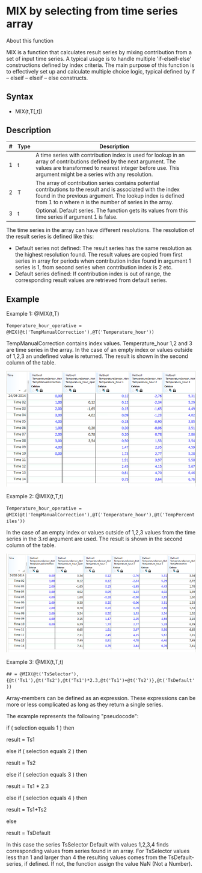 ﻿# MIX by selecting from time series array
About this function

MIX is a function that calculates result series by mixing contribution from a
set of input time series. A typical usage is to handle multiple 'if-elseif-else’
constructions defined by index criteria. The main purpose of this function is to
effectively set up and calculate multiple choice logic, typical defined by if –
elseif – elseif – else constructs.

## Syntax
- MIX(t,T[,t])

## Description

| # | Type | Description |
|---|---|---|
| 1 | t | A time series with contribution index is used for lookup in an array of contributions defined by the next argument. The values are transformed to nearest integer before use. This argument might be a series with any resolution. |
| 2 | T | The array of contribution series contains potential contributions to the result and is associated with the index found in the previous argument. The lookup index is defined from 1 to n where n is the number of series in the array. |
| 3 | t | Optional. Default series. The function gets its values from this time series if argument 1 is false. |

The time series in the array can have different resolutions. The resolution of
the result series is defined like this:

- Default series not defined: The result series has the same resolution as the highest resolution found. The result values are copied from first series in array for periods when contribution index found in argument 1 series is 1, from second series when contribution index is 2 etc.
- Default series defined: If contribution index is out of range, the corresponding result values are retrieved from default series.

## Example
Example 1: @MIX(t,T)

`Temperature_hour_operative = @MIX(@t('TempManualCorrection'),@T('Temperature_hour'))`

TempManualCorrection contains index values. Temperature_hour 1,2 and 3 are time
series in the array. In the case of an empty index or values outside of 1,2,3 an
undefined value is returned. The result is shown in the second column of the
table.

![](Images/ex_MIXbe-Nimbustable.png)

Example 2: @MIX(t,T,t)

`Temperature_hour_operative = @MIX(@t('TempManualCorrection'),@T('Temperature_hour'),@t('TempPercentiles'))`

In the case of an empty index or values outside of 1,2,3 values from the time
series in the 3.rd argument are used. The result is shown in the second column
of the table.

![](Images/ex_MIXbe-Nimbustable2.png)

Example 3: @MIX(t,T,t)

`## = @MIX(@t('TsSelector'),{@t('Ts1'),@t('Ts2'),@t('Ts1')*2.3,@t('Ts1')+@t('Ts2')},@t('TsDefault'))`

Array-members can be defined as an expression. These expressions can be more or
less complicated as long as they return a single series.

The example represents the following "pseudocode":

if ( selection equals 1 ) then

result = Ts1

else if ( selection equals 2 ) then

result = Ts2

else if ( selection equals 3 ) then

result = Ts1 * 2.3

else if ( selection equals 4 ) then

result = Ts1+Ts2

else

result = TsDefault

In this case the series TsSelector Default with values 1,2,3,4 finds
corresponding values from series found in an array. For TsSelector values less
than 1 and larger than 4 the resulting values comes from the TsDefault-series,
if defined. If not, the function assign the value NaN (Not a Number).
